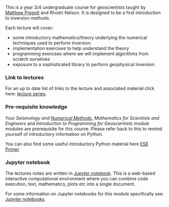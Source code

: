 This is a year 3/4 undergraduate course for geoscientists taught by [Matthew Piggott](http://www.imperial.ac.uk/people/m.d.piggott) and Rhodri Nelson.
It is designed to be a first introduction to inversion methods.

Each lecture will cover:

* some introductory mathematics/theory underlying the numerical techniques used to perform inversion
* implementation exercises to help understand the theory
* programming exercises where we will implement algorithms from scratch ourselves
* exposure to a sophisticated library to perform geophysical inversion


### Link to lectures

For an up to date list of links to the lecture and associated material click here: [lecture series](http://matt-piggott.github.io/Geophysical-inversion-undergraduate/lecture_series/).


### Pre-requisite knowledge

Your  *Seismology and* [*Numerical Methods*](http://matt-piggott.github.io/Numerical-methods-undergraduate/), *Mathematics for Scientists and Engineers* and *Introduction to Programming for Geoscientists module* modules are prerequisite for this course.
Please refer back to this to remind yourself of introductory information on Python.

You can also find some useful introductory Python material here
[ESE Primer](https://primer-computational-mathematics.github.io/book/b_coding/Intro%20to%20Python/intro.html).


### Jupyter notebook

The lectures notes are written in [Jupyter notebook](https://jupyter.org/). This is a web-based interactive computational environment where you can combine code execution, text, mathematics, plots etc into a single document.

For some information on Jupyter notebooks for this module specifically see: [Jupyter notebooks](http://matt-piggott.github.io/Geophysical-inversion-undergraduate/notebooks/).
